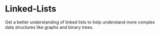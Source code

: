 # Linked-Lists
Get a better understanding of linked lists to help understand more complex data structures like graphs and binary trees.
